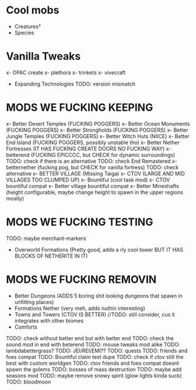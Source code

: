 # Cool mobs
- Creatures²
- Species

# Vanilla Tweaks
x- OPAC create
x- plethora
x- trinkets
x- vivecraft
- Expanding Technologies TODO: version mismatch

# MODS WE FUCKING KEEPING
x- Better Desert Temples (FUCKING POGGERS)
x- Better Ocean Monuments (FUCKING POGGERS)
x- Better Strongholds (FUCKING POGGERS)
x- Better Jungle Temples (FUCKING POGGERS)
x- Better Witch Huts (NIICE)
x- Better End Island (FUCKING POGGERS, possibly unstable tho)
x- Better Nether Fortresses (IT HAS FUCKING CREATE DOORS NO FUCKING WAY)
x- betterend (FUCKING EPICCCC, but CHECK for dynamic surroundings)  TODO: check if there is an alternative TODO: check End Remastered
x- betternether (fucking pog, but CHECK for vanilla fortress) TODO: check alternative
x- BETTER VILLAGE (Missing Taiga)
x- CTOV (LARGE AND MID VILLAGES TOO CLUMPED UP) 
x- Bountiful (cool task mod)
x- CTOV bountiful compat
x- Better village bountiful compat
x- Better Mineshafts (height configurable, maybe change height to spawn in the upper regions mostly)

# MODS WE FUCKING TESTING
TODO: maybe merchant-markers
- Overworld Formations (Pretty good, adds a rly cool tower BUT IT HAS BLOCKS OF NETHERITE IN IT)


# MODS WE FUCKING REMOVIN
- Better Dungeons (ADDS 5 boring shit looking dungeons that spawn in unfitting places)
- Formations Nether (very meh, adds nuthin interesting)
- Towns and Towers (CTOV IS BETTER) //TODO: still consider, cus it integrates with other biomes
- Comforts

TODO: check without better end but with better end
TODO: check the sound mod in end with beterend
TODO: mouse tweaks mod alike
TODO: lambdabettergrass?
TODO: JEI/REI/EMI??
TODO: quests
TODO: friends and foes compat 
TODO: Bountiful claim test dupe
TODO: check if ctov still the best with custom worldgen
TODO: ctov friends and foes compat doesnt spawn the golems
TODO: bosses of mass destruction
TODO: maybe add seasons mod
TODO: maybe remove snowy spirit (glow lights kinda suck)
TODO: bloodmoon